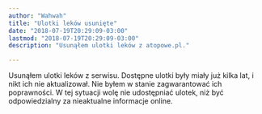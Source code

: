 ```yaml
---
author: "Wahwah"
title: "Ulotki leków usunięte"
date: "2018-07-19T20:29:09-03:00"
lastmod: "2018-07-19T20:29:09-03:00"
description: "Usunąłem ulotki leków z atopowe.pl."

---
```


Usunąłem ulotki leków z serwisu. Dostępne ulotki były miały już kilka lat,
i nikt ich nie aktualizował. Nie byłem w stanie zagwarantować ich poprawności.
W tej sytuacji wolę nie udostępniać ulotek, niż być odpowiedzialny za
nieaktualne informacje online.

